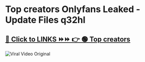 
 # Top creators Onlyfans Leaked - Update Files q32hl

## <h2><a href="https://clipsfans.com/Top_creators&ref=git">🔗 Click to LINKS ⏩⏩ 👉 🟢 Top creators </a></h2>

<a href="https://clipsfans.com/Top_creators&ref=git" rel="nofollow" data-target="animated-image.originalLink"><img src="https://i.ibb.co.com/xMMVF88/686577567.gif" alt="Viral Video Original" style="max-width: 100%; display: inline-block;" data-target="animated-image.originalImage"></a>

